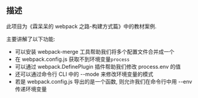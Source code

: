 ## 描述

此项目为《霖呆呆的 webpack 之路-构建方式篇》中的教材案例.

主要讲解了以下功能:

- 可以安装 webpack-merge 工具帮助我们将多个配置文件合并成一个
- 在 webpack.config.js 获取不到环境变量`process`
- 可以通过 webpack.DefinePlugin 插件帮助我们修改 process.env 的值
- 还可以通过命令行 CLI 中的 --mode 来修改环境变量的模式
- 若是 webpack.config.js 导出的是一个函数, 则允许我们在命令行中用 --env 传递环境变量
